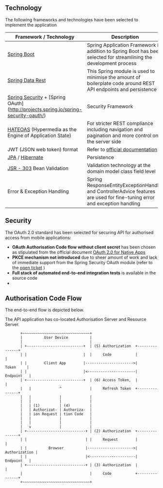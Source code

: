 ## Technology
The following frameworks and technologies have been selected to implement the application

| Framework / Technology | Description |
| ------ | ------ |
| [Spring Boot](https://projects.spring.io/spring-boot/) | Spring Application Framework in addition to Spring Boot has been selected for streamlining the development process|
| [Spring Data Rest](http://projects.spring.io/spring-data-rest/) |  This Spring module is used to minimise the amount of boilerplate code around REST API endpoints and persistence  |
| [Spring Security](https://projects.spring.io/spring-security/) + [Spring OAuth] (http://projects.spring.io/spring-security-oauth/)|  Security Framework |
| [HATEOAS](https://en.wikipedia.org/wiki/HATEOAS) (Hypermedia as the Engine of Application State)  |  For stricter REST compliance including navigation and pagination and more control on the server side |
|JWT (JSON web token) format | Refer to [official documentation](https://tools.ietf.org/html/rfc7519) |
|[JPA](http://docs.oracle.com/javaee/6/tutorial/doc/bnbpz.html) / [Hibernate](http://hibernate.org/)| Persistence |
|[JSR - 303](http://beanvalidation.org/1.0/spec/) Bean Validation | Validation technology at the domain model class field level |
|Error & Exception Handling| Spring ResponseEntityExceptionHandler and ControllerAdvice features are used for fine-tuning error and exception handling |

## Security
The OAuth 2.0 standard has been selected for securing API for authorised access from mobile applications:
* **OAuth Authorisation Code flow without client secret** has been chosen as stipulated from the official document [OAuth 2.0 for Native Apps](https://tools.ietf.org/html/draft-ietf-oauth-native-apps-12)
* **PKCE mechanism not introduced** due to sheer amount of work and lack of immediate support from the Spring Security OAuth module (refer to the [open ticket](https://github.com/spring-projects/spring-security-oauth/pull/675) )
* **Full stack of automated end-to-end integration tests** is available in the source code
* 

## Authorisation Code Flow
The end-to-end flow is depicted below.

The API application has co-located Authorisation Server and Resource Server.

```
       +~~~~~~~~~~~~~~~~~~~~~~~~~~~~~~~+
       |          User Device          |
       |                               |
       | +--------------------------+  | (5) Authorization  +---------------+
       | |                          |  |     Code           |               |
       | |        Client App        |---------------------->|     Token     |
       | |                          |<----------------------|    Endpoint   |
       | +--------------------------+  | (6) Access Token,  |               |
       |   |             ^             |     Refresh Token  +---------------+
       |   |             |             |
       |   |             |             |
       |   | (1)         | (4)         |
       |   | Authorizat- | Authoriza-  |
       |   | ion Request | tion Code   |
       |   |             |             |
       |   |             |             |
       |   v             |             |
       | +---------------------------+ | (2) Authorization  +---------------+
       | |                           | |     Request        |               |
       | |          Browser          |--------------------->| Authorization |
       | |                           |<---------------------|    Endpoint   |
       | +---------------------------+ | (3) Authorization  |               |
       |                               |     Code           +---------------+
       +~~~~~~~~~~~~~~~~~~~~~~~~~~~~~~~+
```

